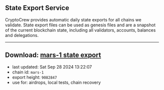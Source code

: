 ## State Export Service
CryptoCrew provides automatic daily state exports for all chains we validate. State export files can be used as genesis files and are a snapshot of the current blockchain state, including all validators, accounts, balances and delegations.

---
**Download: [mars-1 state export](https://dl-eu2.ccvalidators.com/SERVICE/mars/mars-1_export_9082847.json)**
---

- last updated: Sat Sep 28 2024 13:22:07
- chain id: `mars-1`
- export height: `9082847`
- use for: airdrops, local tests, chain recovery
